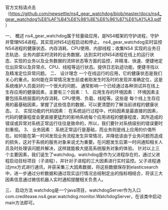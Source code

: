  官方文档请点击
 （https://github.com/newsettle/ns4_gear_watchdog/blob/master/docs/ns4_gear_watchdog%E8%AF%B4%E6%98%8E%E6%96%87%E6%A1%A3.pdf ）
 
一、	概述
 ns4_gear_watchdog属于轻量级应用，是NS4框架的守护进程，守护并管理NS4进程。其实现对NS4远程启动和停止。
 ns4_gear_watchdog实时监控NS4进程的健康状态、内存消耗、CPU使用、内部线程；收集NS4 实现的业务日志轨迹、业务内部实时流转的业务数据，达到实时对NS4进程在线上的运行状态、实现的业务以及业务数据的流转状态等方面的监控，并精准、快速、便捷地定位出异常以及异常点、CPU、线程等运行状态。提供日志轨迹功能，便捷寻找以及精准定位异常问题。
二、	设计理念
一个在线运行的应用，它的健康状态是我们关心的重点。如何能在异常情况发生前或者刚发生时及时的发现并准确定位，这是系统维护人员面对的一个很大的问题。
通常影响一个已经通过各种测试并在线上生存应用的健康因素，主要有三个因素：
1、	应用生存的环境因素：
环境因素主要包括系统层面的内存消耗、CPU使用、负载、线程等。这些是
每个线上生存应用的最基础因素，掌握了这些信息的数据，可以更清楚的了解当前进程的健康状态。
2、	实现功能的代码因素：
在系统运行过程中，代码因素是最直接的因素，代码的健康程度会更直接更猛烈的影响系统每个应用进程的健康程度，其所造成的错误或异常对系统正常运行往往是致命的，所以，我们要针对系统级别的错误要时刻重视。
3、	业务因素：
系统正常运行是基础，而业务则是线上应用的价值所在。如何能在第一时间发现业务流程发生异常情况，并降低该由于业务问题而造成的损失，这对于系统的服务对象来说尤为重要。在问题发生后第一时间通知相关人员及时处理该问题并解决，这样就能极大提高系统服务对象的体验。
针对以上三个主要因素，我们诞生了watchdog。watchdog是作为父进程存在的，通过父进程启动目标项目（子进程），并针对子进程的三大因素进行实时监控。父子进程通过jmx方式进行通讯，并获采集三大因素数据，将这些数据保存到elasticsearch中，进一步通过分析数据和通过现实运行情况总结制定出的指标相结合，将该三大因素信息通过微信机器人实时通知提醒相关负责人。

三、	启动方法
watchdog是一个java项目，watchdogServer作为入口com.creditease.ns4.gear.watchdog.monitor.WatchdogServer，在该类中启动main方法即可。
